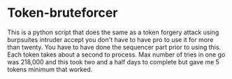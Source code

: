# Token-bruteforcer

This is a python script that does the same as a token forgery attack using burpsuites intruder accept you don't have to have pro to use it for more than twenty.
You have to have done the sequencer part prior to using this.
Each token takes about a second to process. 
Max number of tries in one go was 218,000 and this took two and a half days to complete but gave me 5 tokens minimum that worked.
